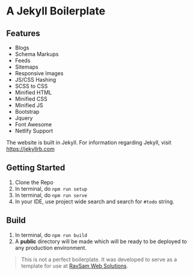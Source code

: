 # A Jekyll Boilerplate

## Features

* Blogs
* Schema Markups
* Feeds
* Sitemaps
* Responsive Images
* JS/CSS Hashing
* SCSS to CSS
* Minified HTML
* Minified CSS
* Minified JS
* Bootstrap
* Jquery
* Font Awesome
* Netlify Support

The website is built in Jekyll. For information regarding Jekyll, visit https://jekyllrb.com

## Getting Started

1. Clone the Repo
2. In terminal, do `npm run setup`
3. In terminal, do `npm run serve`
4. In your IDE, use project wide search and search for `#todo` string.

## Build

1. In terminal, do `npm run build`
2. A **public** directory will be made which will be ready to be deployed to any production environment.

> This is not a perfect boilerplate. It was developed to serve as a template for use at [RavSam Web Solutions](https://www.ravsam.in).
